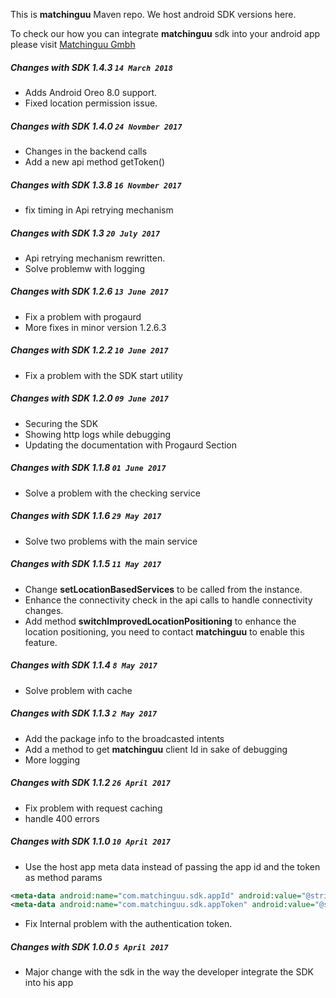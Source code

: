 This is **matchinguu** Maven repo.
We host android SDK versions here.

To check our how you can integrate **matchinguu** sdk into your android app please visit [Matchinguu Gmbh](http://www.matchinguu.com)

##### Changes with SDK 1.4.3                                 `14 March 2018`
- Adds Android Oreo 8.0 support.
- Fixed location permission issue.


##### Changes with SDK 1.4.0                                 `24 Novmber 2017`
- Changes in the backend calls
- Add a new api method getToken()

##### Changes with SDK 1.3.8                                 `16 Novmber 2017`
- fix timing in Api retrying mechanism


##### Changes with SDK 1.3                                  `20 July 2017`
- Api  retrying mechanism rewritten.
- Solve problemw with logging

##### Changes with SDK 1.2.6                                  `13 June 2017`
- Fix a problem with progaurd
- More fixes in minor version 1.2.6.3

##### Changes with SDK 1.2.2                                  `10 June 2017`
- Fix a problem with the SDK start utility

##### Changes with SDK 1.2.0                                  `09 June 2017`
- Securing the SDK
- Showing http logs while debugging
- Updating the documentation with Progaurd Section

##### Changes with SDK 1.1.8                                  `01 June 2017`
- Solve a problem with the checking service


##### Changes with SDK 1.1.6                                   `29 May 2017`
- Solve two problems with the main service


##### Changes with SDK 1.1.5                                   `11 May 2017`
- Change **setLocationBasedServices** to be called from the instance.
- Enhance the connectivity check in the api calls to handle connectivity changes.
- Add method **switchImprovedLocationPositioning** to enhance the location positioning,
  you need to contact **matchinguu** to enable this feature.


##### Changes with SDK 1.1.4                                   `8 May 2017`
- Solve problem with cache

##### Changes with SDK 1.1.3                                   `2 May 2017`
- Add the package info to the broadcasted intents
- Add a method to get **matchinguu** client Id in sake of debugging
- More logging

##### Changes with SDK 1.1.2                                   `26 April 2017`
- Fix problem with request caching
- handle 400 errors


##### Changes with SDK 1.1.0                                   `10 April 2017`
- Use the host app meta data instead of passing the app id and the token as method params
```xml
<meta-data android:name="com.matchinguu.sdk.appId" android:value="@string/matchinguu_app_id" />
<meta-data android:name="com.matchinguu.sdk.appToken" android:value="@string/matchinguu_app_token" />
```
- Fix Internal problem with the authentication token.


##### Changes with SDK 1.0.0                                   `5 April 2017`

- Major change with the sdk in the way the developer integrate the SDK into his app
